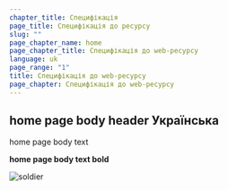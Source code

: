 ```yaml
---
chapter_title: Специфікація
page_title: Специфікація до ресурсу
slug: ""
page_chapter_name: home
page_chapter_title: Специфікація до web-ресурсу
language: uk
page_range: "1"
title: Специфікація до web-ресурсу
page_chapter: Специфікація до web-ресурсу
---
```

## home page body header Українська

home page body text

**home page body text bold**

![soldier](/img/soldier-60707_960_720.png "soldier")